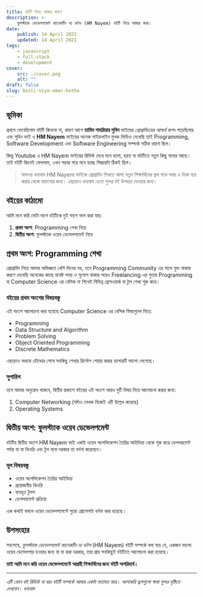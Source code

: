 ```yaml
---
title: বইটি নিয়ে আমার কথা!
description: >-
    ফুলস্ট্যাক ডেভেলপমেন্ট কানেকটিং দ্য ডটস (HM Nayem) বইটি নিয়ে আমার কথা।
date:
    publish: 14 April 2021
    updated: 14 April 2021
tags:
    - javascript
    - full-stack
    - development
cover:
    src: ./cover.png
    alt: ""
draft: false
slug: boiti-niye-amar-kotha
---
```


## ভূমিকা

প্রথমে ভেবেছিলাম বইটি কিনবো না, কারণ আগে **তামিম শাহরিয়ার সুবিন** ভাইয়ের _প্রোগ্রামিংয়ের আশ্চর্য জগৎ_ পড়েছিলার এবং সুবিন ভাই ও **HM Nayem** ভাইয়ের অনেক গাইডলাইন মুলক ভিডিও দেখেছি তাই Programming, Software Development এবং Software Engineering সম্পর্কে সঠিক ধারণা ছিল।

কিন্তু Youtube এ HM Nayem ভাইয়ের রিভিউ দেখে মনে হলো, হয়ত বা বইটিতে নতুন কিছু যানার আছে। তাই বইটি কিনেই ফেললাম, এখন পড়ার পরে মনে হচ্ছে সিদ্ধান্তটা ঠিকই ছিল।

> অসংখ্য ধন্যবাদ HM Nayem ভাইকে প্রোগ্রামিং শিখতে আসা নতুন শিক্ষার্থিদের ভুল পথে সময় ও টাকা ব্যয় করার থেকে বাচানোর জন্য। এছাড়াও ধন্যবাদ এতো সুন্দর বই উপহার দেওয়ার জন্য।

## বইয়ের কাঠামো

আমি মনে করি মোটা দাগে বইটিকে দুই ভাগে ভাগ করা যায়:

1. **প্রথম অংশ**: Programming শেখা নিয়ে
2. **দ্বিতীয় অংশ**: ফুলস্ট্যাক ওয়েব ডেভেলপমেন্ট নিয়ে

## প্রথম অংশ: Programming শেখা

প্রোগ্রামিং নিয়ে আমার অভিজ্ঞতা বেশি দিনের নয়, তবে Programming Community এর সাথে যুক্ত থাকার করণে দেখেছি অনেকের কাছে যথেষ্ট সময় ও সুযোগ থাকার পরেও Freelancing এর গুতায় Programming বা Computer Science এর বেসিক না শিখেই বিভিন্ন ফ্রেমওয়ার্ক বা টুল শেখা শুরু করে।

### বইয়ের প্রথম অংশের বিষয়বস্তু

এই অংশে আলোচনা করা হয়েছে Computer Science এর বেসিক বিষয়গুলো নিয়ে:

-   Programming
-   Data Structure and Algorithm
-   Problem Solving
-   Object Oriented Programming
-   Discrete Mathematics

এছাড়াও অধ্যায় চৌদ্দোর শেষে সবকিছু শেখার রির্সোস শেয়ার করার ব্যাপারটি ভালো লেগেছে।

### সুপারিশ

তবে আমার অনুরোধ থাকবে, দ্বিতীয় প্রকাশে বইয়ের এই অংশে আরও দুটি বিষয় নিয়ে আলােচনা করার জন্য:

1. Computer Networking (যদিও লেখক নিজেই এটি উল্লেখ করেছে)
2. Operating Systems

## দ্বিতীয় অংশ: ফুলস্ট্যাক ওয়েব ডেভেলপমেন্ট

বইটির দ্বিতীয় অংশে HM Nayem ভাই একটা ওয়েব অ্যপলিকেশন তৈরির আইডিয়া থেকে শুরু করে ডেপলয়মেন্ট পর্যন্ত যা যা থিওরি এবং টুল যানা দরকার তা বর্নণা করেছেন।

### মূল বিষয়বস্তু

-   ওয়েব অ্যপলিকেশন তৈরির আইডিয়া
-   প্রয়োজনীয় থিওরি
-   ব্যবহৃত টুলস
-   ডেপলয়মেন্ট প্রক্রিয়া

এক কথাই বললে ওয়েব ডেভেলপমেন্টে পুরো প্রোসেসটা বর্ননা করা হয়েছে।

## উপসংহার

সবশেষে, _ফুলস্ট্যাক ডেভেলপমেন্ট কানেকটিং দ্য ডটস_ (HM Nayem) বইটি সম্পর্কে বলা যায় যে, একজন ভালো ওয়েব ডেভেলপার হওয়ার জন্য যা যা করা দরকার, তার প্রায় সবকিছুই বইটিতে আলোচনা করা হয়েছে।

**তাই আমি মনে করি ওয়েব ডেভেলপমেন্টে আগ্রহী শিক্ষার্থিদের জন্য বইটি অপরিহার্য।**

---

_এটি কোন বই রিভিউ না বরং বইটি সম্পর্কে আমার একটা মতামত মাত্র। আশাকরি ভুলগুলো ক্ষমা সুন্দর দৃষ্টিতে দেখবেন। ধন্যবাদ_

